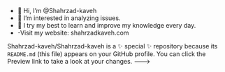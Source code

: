 - 👋 Hi, I’m @Shahrzad-kaveh
- 👀 I’m interested in analyzing issues.
- 🌱 I try my best to learn and improve my knowledge every day.
- 
  -Visit my website:
  shahrzadkaveh.com
  
Shahrzad-kaveh/Shahrzad-kaveh is a ✨ special ✨ repository because its `README.md` (this file) appears on your GitHub profile.
You can click the Preview link to take a look at your changes.
--->
